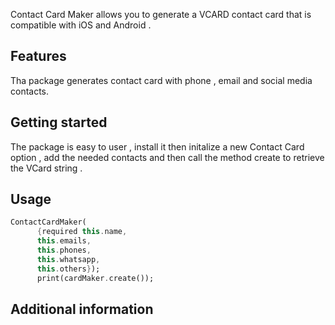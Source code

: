<!-- 
This README describes the package. If you publish this package to pub.dev,
this README's contents appear on the landing page for your package.

For information about how to write a good package README, see the guide for
[writing package pages](https://dart.dev/guides/libraries/writing-package-pages). 

For general information about developing packages, see the Dart guide for
[creating packages](https://dart.dev/guides/libraries/create-library-packages)
and the Flutter guide for
[developing packages and plugins](https://flutter.dev/developing-packages). 
-->

Contact Card Maker allows you to generate a VCARD contact card that is  compatible with iOS and Android .

## Features

Tha package generates contact card with phone , email and social media contacts.

## Getting started

The package is easy to user , install it then initalize a new Contact Card option , add the needed contacts and then call the method create to retrieve the VCard string .

## Usage

```dart
ContactCardMaker(
      {required this.name,
      this.emails,
      this.phones,
      this.whatsapp,
      this.others});
      print(cardMaker.create());
```

## Additional information
